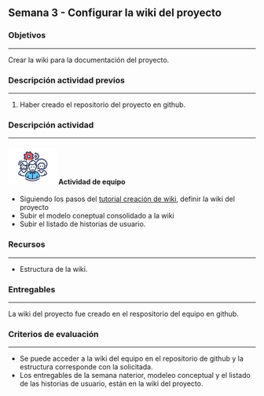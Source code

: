## Semana 3 - Configurar la wiki del proyecto

### Objetivos

----

Crear la wiki para la documentación del proyecto.
   
### Descripción actividad previos
----

1. Haber creado el repositorio del proyecto en github.

### Descripción actividad

----

#### ![](./../../assets/images/grupo.png) Actividad de equipo

* Siguiendo los pasos del [tutorial creación de wiki](), definir la wiki del proyecto
* Subir el modelo coneptual consolidado a la wiki
* Subir el listado de historias de usuario. 

### Recursos

---

* Estructura de la wiki. 

### Entregables

---

La wiki del proyecto  fue creado en el respositorio del equipo en github.

### Criterios de evaluación

---

* Se puede acceder a la wiki del equipo en el repositorio de github y la estructura corresponde con la solicitada.
* Los entregables de la semana naterior, modeleo conceptual y el listado de las historias de usuario, están en la wiki del proyecto. 
  
